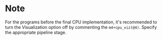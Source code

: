 # Note
For the programs before the final CPU implementation, it's recommended to turn the Visualization option off by commenting  the `m4+cpu_viz(@4)`. Specify the appropriate pipeline stage.
